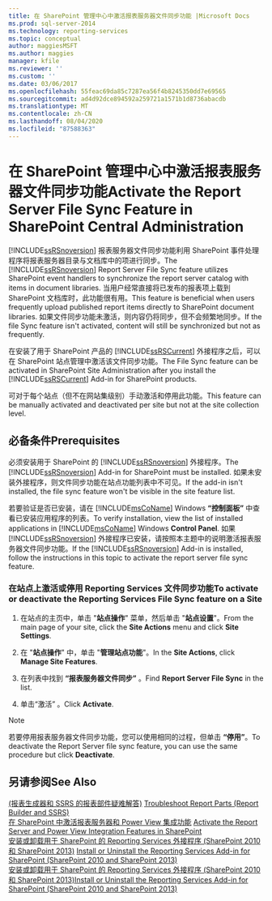 ```yaml
---
title: 在 SharePoint 管理中心中激活报表服务器文件同步功能 |Microsoft Docs
ms.prod: sql-server-2014
ms.technology: reporting-services
ms.topic: conceptual
author: maggiesMSFT
ms.author: maggies
manager: kfile
ms.reviewer: ''
ms.custom: ''
ms.date: 03/06/2017
ms.openlocfilehash: 55feac69da85c7287ea56f4b8245350dd7e69565
ms.sourcegitcommit: ad4d92dce894592a259721a1571b1d8736abacdb
ms.translationtype: MT
ms.contentlocale: zh-CN
ms.lasthandoff: 08/04/2020
ms.locfileid: "87588363"
---
```

# <a name="activate-the-report-server-file-sync-feature-in-sharepoint-central-administration"></a><span data-ttu-id="f450b-102">在 SharePoint 管理中心中激活报表服务器文件同步功能</span><span class="sxs-lookup"><span data-stu-id="f450b-102">Activate the Report Server File Sync Feature in SharePoint Central Administration</span></span>

<span data-ttu-id="f450b-103">[!INCLUDE[ssRSnoversion](../includes/ssrsnoversion-md.md)] 报表服务器文件同步功能利用 SharePoint 事件处理程序将报表服务器目录与文档库中的项进行同步。</span><span class="sxs-lookup"><span data-stu-id="f450b-103">The [!INCLUDE[ssRSnoversion](../includes/ssrsnoversion-md.md)] Report Server File Sync feature utilizes SharePoint event handlers to synchronize the report server catalog with items in document libraries.</span></span> <span data-ttu-id="f450b-104">当用户经常直接将已发布的报表项上载到 SharePoint 文档库时，此功能很有用。</span><span class="sxs-lookup"><span data-stu-id="f450b-104">This feature is beneficial when users frequently upload published report items directly to SharePoint document libraries.</span></span> <span data-ttu-id="f450b-105">如果文件同步功能未激活，则内容仍将同步，但不会频繁地同步。</span><span class="sxs-lookup"><span data-stu-id="f450b-105">If the file Sync feature isn't activated, content will still be synchronized but not as frequently.</span></span>  
  
<span data-ttu-id="f450b-106">在安装了用于 SharePoint 产品的 [!INCLUDE[ssRSCurrent](../includes/ssrscurrent-md.md)] 外接程序之后，可以在 SharePoint 站点管理中激活该文件同步功能。</span><span class="sxs-lookup"><span data-stu-id="f450b-106">The File Sync feature can be activated in SharePoint Site Administration after you install the [!INCLUDE[ssRSCurrent](../includes/ssrscurrent-md.md)] Add-in for SharePoint products.</span></span>  
  
<span data-ttu-id="f450b-107">可对于每个站点（但不在网站集级别）手动激活和停用此功能。</span><span class="sxs-lookup"><span data-stu-id="f450b-107">This feature can be manually activated and deactivated per site but not at the site collection level.</span></span>  
  
## <a name="prerequisites"></a><span data-ttu-id="f450b-108">必备条件</span><span class="sxs-lookup"><span data-stu-id="f450b-108">Prerequisites</span></span>  
 <span data-ttu-id="f450b-109">必须安装用于 SharePoint 的 [!INCLUDE[ssRSnoversion](../includes/ssrsnoversion-md.md)] 外接程序。</span><span class="sxs-lookup"><span data-stu-id="f450b-109">The [!INCLUDE[ssRSnoversion](../includes/ssrsnoversion-md.md)] Add-in for SharePoint must be installed.</span></span> <span data-ttu-id="f450b-110">如果未安装外接程序，则文件同步功能在站点功能列表中不可见。</span><span class="sxs-lookup"><span data-stu-id="f450b-110">If the add-in isn't installed, the file sync feature won't be visible in the site feature list.</span></span>  
  
 <span data-ttu-id="f450b-111">若要验证是否已安装，请在 [!INCLUDE[msCoName](../includes/msconame-md.md)] Windows **“控制面板”** 中查看已安装应用程序的列表。</span><span class="sxs-lookup"><span data-stu-id="f450b-111">To verify installation, view the list of installed applications in [!INCLUDE[msCoName](../includes/msconame-md.md)] Windows **Control Panel**.</span></span> <span data-ttu-id="f450b-112">如果 [!INCLUDE[ssRSnoversion](../includes/ssrsnoversion-md.md)] 外接程序已安装，请按照本主题中的说明激活报表服务器文件同步功能。</span><span class="sxs-lookup"><span data-stu-id="f450b-112">If the [!INCLUDE[ssRSnoversion](../includes/ssrsnoversion-md.md)] Add-in is installed, follow the instructions in this topic to activate the report server file sync feature.</span></span>  
  
### <a name="to-activate-or-deactivate-the-reporting-services-file-sync-feature-on-a-site"></a><span data-ttu-id="f450b-113">在站点上激活或停用 Reporting Services 文件同步功能</span><span class="sxs-lookup"><span data-stu-id="f450b-113">To activate or deactivate the Reporting Services File Sync feature on a Site</span></span>  
  
1.  <span data-ttu-id="f450b-114">在站点的主页中，单击 "**站点操作**" 菜单，然后单击 "**站点设置**"。</span><span class="sxs-lookup"><span data-stu-id="f450b-114">From the main page of your site, click the **Site Actions** menu and click **Site Settings**.</span></span>  
  
2.  <span data-ttu-id="f450b-115">在 "**站点操作**" 中，单击 "**管理站点功能**"。</span><span class="sxs-lookup"><span data-stu-id="f450b-115">In the **Site Actions**, click **Manage Site Features**.</span></span>  
  
3.  <span data-ttu-id="f450b-116">在列表中找到 **“报表服务器文件同步”** 。</span><span class="sxs-lookup"><span data-stu-id="f450b-116">Find **Report Server File Sync** in the list.</span></span>  
  
4.  <span data-ttu-id="f450b-117">单击“激活”  。</span><span class="sxs-lookup"><span data-stu-id="f450b-117">Click **Activate**.</span></span>  
  
> [!NOTE]  
>  <span data-ttu-id="f450b-118"> 若要停用报表服务器文件同步功能，您可以使用相同的过程，但单击 **“停用”**。</span><span class="sxs-lookup"><span data-stu-id="f450b-118">To deactivate the Report Server file sync feature, you can use the same procedure but click **Deactivate**.</span></span>  
  
## <a name="see-also"></a><span data-ttu-id="f450b-119">另请参阅</span><span class="sxs-lookup"><span data-stu-id="f450b-119">See Also</span></span>  
 <span data-ttu-id="f450b-120">[&#40;报表生成器和 SSRS 的报表部件疑难解答&#41;](report-parts-report-builder-and-ssrs.md) </span><span class="sxs-lookup"><span data-stu-id="f450b-120">[Troubleshoot Report Parts &#40;Report Builder and SSRS&#41;](report-parts-report-builder-and-ssrs.md) </span></span>  
 <span data-ttu-id="f450b-121">[在 SharePoint 中激活报表服务器和 Power View 集成功能](activate-the-report-server-and-power-view-integration-features-in-sharepoint.md) </span><span class="sxs-lookup"><span data-stu-id="f450b-121">[Activate the Report Server and Power View Integration Features in SharePoint](activate-the-report-server-and-power-view-integration-features-in-sharepoint.md) </span></span>  
 <span data-ttu-id="f450b-122">[安装或卸载用于 SharePoint 的 Reporting Services 外接程序 &#40;SharePoint 2010 和 SharePoint 2013&#41;](install-windows/install-or-uninstall-the-reporting-services-add-in-for-sharepoint.md) </span><span class="sxs-lookup"><span data-stu-id="f450b-122">[Install or Uninstall the Reporting Services Add-in for SharePoint &#40;SharePoint 2010 and SharePoint 2013&#41;](install-windows/install-or-uninstall-the-reporting-services-add-in-for-sharepoint.md) </span></span>  
 [<span data-ttu-id="f450b-123">安装或卸载用于 SharePoint 的 Reporting Services 外接程序 &#40;SharePoint 2010 和 SharePoint 2013&#41;</span><span class="sxs-lookup"><span data-stu-id="f450b-123">Install or Uninstall the Reporting Services Add-in for SharePoint &#40;SharePoint 2010 and SharePoint 2013&#41;</span></span>](install-windows/install-or-uninstall-the-reporting-services-add-in-for-sharepoint.md)  
  
  
